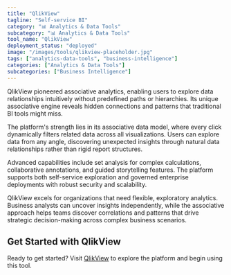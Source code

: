 ```yaml
---
title: "QlikView"
tagline: "Self-service BI"
category: "📊 Analytics & Data Tools"
subcategory: "📊 Analytics & Data Tools"
tool_name: "QlikView"
deployment_status: "deployed"
image: "/images/tools/qlikview-placeholder.jpg"
tags: ["analytics-data-tools", "business-intelligence"]
categories: ["Analytics & Data Tools"]
subcategories: ["Business Intelligence"]
---
```

QlikView pioneered associative analytics, enabling users to explore data relationships intuitively without predefined paths or hierarchies. Its unique associative engine reveals hidden connections and patterns that traditional BI tools might miss.

The platform's strength lies in its associative data model, where every click dynamically filters related data across all visualizations. Users can explore data from any angle, discovering unexpected insights through natural data relationships rather than rigid report structures.

Advanced capabilities include set analysis for complex calculations, collaborative annotations, and guided storytelling features. The platform supports both self-service exploration and governed enterprise deployments with robust security and scalability.

QlikView excels for organizations that need flexible, exploratory analytics. Business analysts can uncover insights independently, while the associative approach helps teams discover correlations and patterns that drive strategic decision-making across complex business scenarios.
## Get Started with QlikView

Ready to get started? Visit [QlikView](https://qlikview.com) to explore the platform and begin using this tool.
